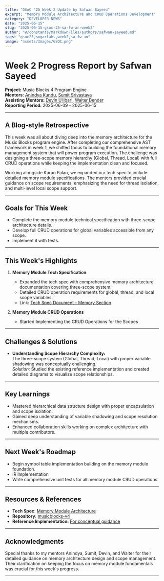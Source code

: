 ```yaml
---
title: "GSoC '25 Week 2 Update by Safwan Sayeed"
excerpt: "Memory Module Architecture and CRUD Operations Development"
category: "DEVELOPER NEWS"
date: "2025-06-15"
slug: "2025-06-15-gsoc-25-sa-fw-an-week2"
author: "@/constants/MarkdownFiles/authors/safwan-sayeed.md"
tags: "gsoc25,sugarlabs,week2,sa-fw-an"
image: "assets/Images/GSOC.png"
---
```


<!-- markdownlint-disable -->

# Week 2 Progress Report by Safwan Sayeed

**Project:** Music Blocks 4 Program Engine  
**Mentors:** [Anindya Kundu](https://github.com/meganindya/), [Sumit Srivastava](https://github.com/sum2it)  
**Assisting Mentors:** [Devin Ullibari](https://github.com/pikurasa/), [Walter Bender](https://github.com/walterbender)  
**Reporting Period:** 2025-06-09 - 2025-06-15  

---

## A Blog-style Retrospective

This week was all about diving deep into the memory architecture for the Music Blocks program engine. After completing our comprehensive AST framework in week 1, we shifted focus to building the foundational memory management system that will power program execution. The challenge was designing a three-scope memory hierarchy (Global, Thread, Local) with full CRUD operations while keeping the implementation clean and focused.

Working alongside Karan Palan, we expanded our tech spec to include detailed memory module specifications. The mentors provided crucial guidance on scope requirements, emphasizing the need for thread isolation, and multi-level local scope support.

---

## Goals for This Week

- Complete the memory module technical specification with three-scope architecture details.
- Develop full CRUD operations for global variables accessible from any scope.
- Implement it with tests.

---

## This Week's Highlights

1. **Memory Module Tech Specification**  
   - Expanded the tech spec with comprehensive memory architecture documentation covering three-scope system.
   - Detailed CRUD operation requirements for global, thread, and local scope variables.
   - Link: [Tech Spec Document - Memory Section](https://docs.google.com/document/d/1_MCCgl-RqiEQH0UQ4EX-2O6G4iRxgHAY1rZpw3QPXT0/edit?tab=t.3xe7coiooljb#heading=h.s3q9swsg3ifd)


2. **Memory Module CRUD Operations**  
   - Started Implementing the CRUD Operations for the Scopes

---

## Challenges & Solutions

- **Understanding Scope Hierarchy Complexity:**  
  The three-scope system (Global, Thread, Local) with proper variable shadowing was conceptually challenging.  
  *Solution:* Studied the existing reference implementation and created detailed diagrams to visualize scope relationships.


---

## Key Learnings

- Mastered hierarchical data structure design with proper encapsulation and scope isolation.
- Gained deep understanding of variable shadowing and scope resolution mechanisms.
- Enhanced collaboration skills working on complex architecture with multiple contributors.

---

## Next Week's Roadmap

- Begin symbol table implementation building on the memory module foundation.
- IR Implementation
- Write comprehensive unit tests for all memory module CRUD operations.

---

## Resources & References

- **Tech Spec:** [Memory Module Architecture](https://docs.google.com/document/d/1_MCCgl-RqiEQH0UQ4EX-2O6G4iRxgHAY1rZpw3QPXT0/edit?tab=t.3xe7coiooljb#heading=h.s3q9swsg3ifd)  
- **Repository:** [musicblocks-v4](https://github.com/sugarlabs/musicblocks-v4)
- **Reference Implementation:** [For conceptual guidance](https://github.com/sugarlabs/musicblocks-v4-lib/tree/develop/src/execution/scopeexecution/scope) 

---

## Acknowledgments

Special thanks to my mentors Anindya, Sumit, Devin, and Walter for their detailed guidance on memory architecture design and scope management. Their clarification on keeping the focus on memory module fundamentals was crucial for this week's progress.

---